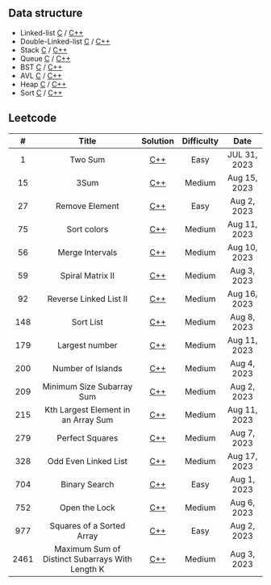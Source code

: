 ## Data structure

- Linked-list [C](https://github.com/zjimf/DataStructure/tree/master/C/linked-list) / [C++](https://github.com/zjimf/DataStructure/tree/master/C++/linked-list)
- Double-Linked-list [C](https://github.com/zjimf/DataStructureAlgorithm/tree/master/C/double-linked-list) / [C++](https://github.com/zjimf/DataStructure/tree/master/C++/double-linked-list)
- Stack [C](https://github.com/zjimf/DataStructure/tree/master/C/Stack) / [C++](https://github.com/zjimf/DataStructure/tree/master/C++/Stack)
- Queue [C](https://github.com/zjimf/DataStructure/tree/master/C/Queue) / [C++](https://github.com/zjimf/DataStructure/tree/master/C++/Queue)
- BST [C](https://github.com/zjimf/DataStructure/tree/master/C/BST) / [C++](https://github.com/zjimf/DataStructure/tree/master/C++/BST)
- AVL [C](https://github.com/zjimf/DataStructure/tree/master/C/AVL) / [C++](https://github.com/zjimf/DataStructure/tree/master/C++/AVL)
- Heap [C](https://github.com/zjimf/DataStructure/tree/master/C/Heap) / [C++](https://github.com/zjimf/DataStructure/tree/master/C++/Heap)
- Sort [C](https://github.com/zjimf/DataStructure/tree/master/C/Sort) / [C++](https://github.com/zjimf/DataStructure/tree/master/C++/Sort)

## Leetcode

|  #   |                      Title                      |                                                               Solution                                                               | Difficulty |     Date     |
| :--: | :---------------------------------------------: | :----------------------------------------------------------------------------------------------------------------------------------: | :--------: | :----------: |
|  1   |                     Two Sum                     |                      [C++](https://github.com/zjimf/DataStructureAlgorithm/blob/master/Leetcode/1.two-sum.cpp)                       |    Easy    | JUL 31, 2023 |
|  15  |                      3Sum                       |                       [C++](https://github.com/zjimf/DataStructureAlgorithm/blob/master/Leetcode/15.3-sum.cpp)                       |   Medium   | Aug 15, 2023 |
|  27  |                 Remove Element                  |                  [C++](https://github.com/zjimf/DataStructureAlgorithm/blob/master/Leetcode/27.remove-element.cpp)                   |    Easy    | Aug 2, 2023  |
|  75  |                   Sort colors                   |                    [C++](https://github.com/zjimf/DataStructureAlgorithm/blob/master/Leetcode/75.sort-colors.cpp)                    |   Medium   | Aug 11, 2023 |
|  56  |                 Merge Intervals                 |                  [C++](https://github.com/zjimf/DataStructureAlgorithm/blob/master/Leetcode/56.merge-intervals.cpp)                  |   Medium   | Aug 10, 2023 |
|  59  |                Spiral Matrix II                 |                 [C++](https://github.com/zjimf/DataStructureAlgorithm/blob/master/Leetcode/59.spiral-matrix-ii.cpp)                  |   Medium   | Aug 3, 2023  |
|  92  |             Reverse Linked List II              |              [C++](https://github.com/zjimf/DataStructureAlgorithm/blob/master/Leetcode/92.reverse-linked-list-ii.cpp)               |   Medium   | Aug 16, 2023 |
| 148  |                    Sort List                    |                    [C++](https://github.com/zjimf/DataStructureAlgorithm/blob/master/Leetcode/148.sort-list.cpp)                     |   Medium   | Aug 8, 2023  |
| 179  |                 Largest number                  |                  [C++](https://github.com/zjimf/DataStructureAlgorithm/blob/master/Leetcode/179.largest-number.cpp)                  |   Medium   | Aug 11, 2023 |
| 200  |                Number of Islands                |                [C++](https://github.com/zjimf/DataStructureAlgorithm/blob/master/Leetcode/200.number-of-islands.cpp)                 |   Medium   | Aug 4, 2023  |
| 209  |            Minimum Size Subarray Sum            |            [C++](https://github.com/zjimf/DataStructureAlgorithm/blob/master/Leetcode/209.minimum-size-subarray-sum.cpp)             |   Medium   | Aug 2, 2023  |
| 215  |       Kth Largest Element in an Array Sum       |         [C++](https://github.com/zjimf/DataStructureAlgorithm/blob/master/Leetcode/215.kth-largest-element-in-an-array.cpp)          |   Medium   | Aug 11, 2023 |
| 279  |                 Perfect Squares                 |                 [C++](https://github.com/zjimf/DataStructureAlgorithm/blob/master/Leetcode/279.perfect-squares.cpp)                  |   Medium   | Aug 7, 2023  |
| 328  |              Odd Even Linked List               |               [C++](https://github.com/zjimf/DataStructureAlgorithm/blob/master/Leetcode/328.odd-even-linked-list.cpp)               |   Medium   | Aug 17, 2023 |
| 704  |                  Binary Search                  |                  [C++](https://github.com/zjimf/DataStructureAlgorithm/blob/master/Leetcode/704.binary-search.cpp)                   |    Easy    | Aug 1, 2023  |
| 752  |                  Open the Lock                  |                  [C++](https://github.com/zjimf/DataStructureAlgorithm/blob/master/Leetcode/752.open-the-lock.cpp)                   |   Medium   | Aug 6, 2023  |
| 977  |            Squares of a Sorted Array            |            [C++](https://github.com/zjimf/DataStructureAlgorithm/blob/master/Leetcode/977.squares-of-a-sorted-array.cpp)             |    Easy    | Aug 2, 2023  |
| 2461 | Maximum Sum of Distinct Subarrays With Length K | [C++](https://github.com/zjimf/DataStructureAlgorithm/blob/master/Leetcode/2461.maximum-sum-of-distinct-subarrays-with-length-k.cpp) |   Medium   | Aug 3, 2023  |
